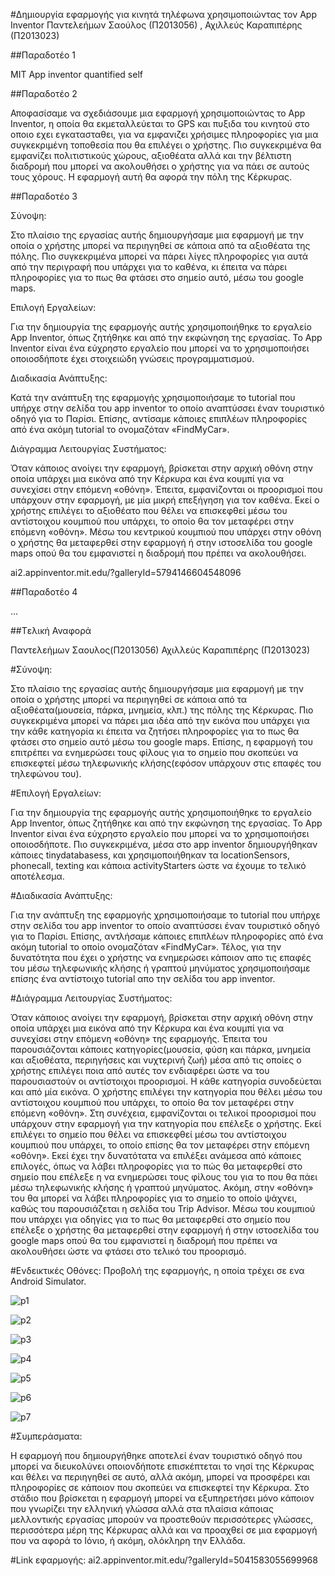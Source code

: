 ﻿#Δημιουργία εφαρμογής για κινητά τηλέφωνα χρησιμοποιώντας τον App Inventor
Παντελεήμων Σαούλος (Π2013056) , Αχιλλεύς Καραπιπέρης (Π2013023)

##Παραδοτέο 1

 MIT App inventor quantified self

##Παραδοτέο 2

Αποφασίσαμε να σχεδιάσουμε μια εφαρμογή χρησιμοποιώντας το App Inventor, η οποία θα εκμεταλλεύεται το GPS και πυξιδα του κινητού στο οποιο εχει εγκατασταθει, για να εμφανιζει χρήσιμες πληροφορίες για μια συγκεκριμένη τοποθεσία που θα επιλέγει ο χρήστης. Πιο συγκεκριμένα θα εμφανίζει πολιτιστικούς χώρους, αξιοθέατα αλλά και την βέλτιστη διαδρομή που μπορεί να ακολουθήσει ο χρήστης για να πάει σε αυτούς τους χόρους. Η εφαρμογή αυτή θα αφορά την πόλη της Κέρκυρας.

##Παραδοτέο 3

Σύνοψη:

Στο πλαίσιο της εργασίας αυτής δημιουργήσαμε μια εφαρμογή με την οποία ο χρήστης μπορεί να περιηγηθεί σε κάποια από τα αξιοθέατα της πόλης. Πιο συγκεκριμένα μπορεί να πάρει λίγες πληροφορίες για αυτά από την περιγραφή που υπάρχει για το καθένα, κι έπειτα να πάρει πληροφορίες για το πως θα φτάσει στο σημείο αυτό, μέσω του google maps.

Επιλογή Εργαλείων:

Για την δημιουργία της εφαρμογής αυτής χρησιμοποιήθηκε το εργαλείο App Inventor, όπως ζητήθηκε και από την εκφώνηση της εργασίας. Το App Inventor είναι ένα εύχρηστο εργαλείο που μπορεί να το χρησιμοποιήσει οποιοσδήποτε έχει στοιχειώδη γνώσεις προγραμματισμού.

Διαδικασία Ανάπτυξης:

Κατά την ανάπτυξη της εφαρμογής χρησιμοποιήσαμε το tutorial που υπήρχε στην σελίδα του app inventor το οποίο αναπτύσσει έναν τουριστικό οδηγό για το Παρίσι. Επίσης, αντίσαμε κάποιες επιπλέων πληροφορίες από ένα ακόμη tutorial το ονομαζόταν «FindMyCar». 

Διάγραμμα Λειτουργίας Συστήματος:

Όταν κάποιος ανοίγει την εφαρμογή, βρίσκεται στην αρχική οθόνη στην οποία υπάρχει μια εικόνα από την Κέρκυρα και ένα κουμπί για να συνεχίσει στην επόμενη «οθόνη». Έπειτα, εμφανίζονται οι προορισμοί που υπάρχουν στην εφαρμογή, με μία μικρή επεξήγηση για τον καθένα. Εκεί ο χρήστης επιλέγει το αξιοθέατο που θέλει να επισκεφθεί μέσω του αντίστοιχου κουμπιού που υπάρχει, το οποίο θα τον μεταφέρει στην επόμενη  «οθόνη». Μέσω του κεντρικού κουμπιού που υπάρχει στην  οθόνη ο χρήστης θα μεταφερθεί στην εφαρμογή ή στην ιστοσελίδα του google maps οπού θα του εμφανιστεί η διαδρομή που πρέπει να ακολουθήσει.

ai2.appinventor.mit.edu/?galleryId=5794146604548096

##Παραδοτέο 4

...

##Tελική Αναφορά

Παντελεήμων Σαουλος(Π2013056)
Αχιλλεύς Καραπιπέρης (Π2013023)


#Σύνοψη:

Στο πλαίσιο της εργασίας αυτής δημιουργήσαμε μια εφαρμογή με την οποία ο χρήστης μπορεί να περιηγηθεί σε κάποια από τα αξιοθέατα(μουσεία, πάρκα, μνημεία, κλπ.) της πόλης της Κέρκυρας. Πιο συγκεκριμένα μπορεί να πάρει μια ιδέα από την εικόνα που υπάρχει για την κάθε κατηγορία κι έπειτα να ζητήσει πληροφορίες για το πως θα φτάσει στο σημείο αυτό μέσω του google maps. Επίσης, η εφαρμογή του επιτρέπει να ενημερώσει τους φίλους για το σημείο που σκοπεύει να επισκεφτεί μέσω τηλεφωνικής κλήσης(εφόσον υπάρχουν στις επαφές του τηλεφώνου του).


#Επιλογή Εργαλείων:

Για την δημιουργία της εφαρμογής αυτής χρησιμοποιήθηκε το εργαλείο App Inventor, όπως ζητήθηκε και από την εκφώνηση της εργασίας. Το App Inventor είναι ένα εύχρηστο εργαλείο που μπορεί να το χρησιμοποιήσει οποιοσδήποτε. Πιο συγκεκριμένα, μέσα στο app inventor δημιουργήθηκαν κάποιες tinydatabasess, και χρησιμοποιήθηκαν τα locationSensors, phonecall, texting και κάποια activityStarters ώστε να έχουμε το τελικό αποτέλεσμα. 


#Διαδικασία Ανάπτυξης:

Για την ανάπτυξη της εφαρμογής χρησιμοποιήσαμε το tutorial που υπήρχε στην σελίδα του app inventor το οποίο αναπτύσσει έναν τουριστικό οδηγό για το Παρίσι. Επίσης, αντλήσαμε κάποιες επιπλέων πληροφορίες από ένα ακόμη tutorial το οποίο ονομαζόταν «FindMyCar».  Τέλος, για την δυνατότητα που έχει ο χρήστης να ενημερώσει κάποιον απο τις επαφές του μέσω τηλεφωνικής κλήσης ή γραπτού μηνύματος χρησιμοποιήσαμε επίσης ένα αντίστοιχο tutorial απο την σελίδα του app inventor.


#Διάγραμμα Λειτουργίας Συστήματος:

Όταν κάποιος ανοίγει την εφαρμογή, βρίσκεται στην αρχική οθόνη στην οποία υπάρχει μια εικόνα από την Κέρκυρα και ένα κουμπί για να συνεχίσει στην επόμενη «οθόνη» της εφαρμογής. Έπειτα του παρουσιάζονται κάποιες κατηγορίες(μουσεία, φύση και πάρκα, μνημεία και αξιοθέατα, περιηγήσεις και νυχτερινή ζωή) μέσα από τις οποίες ο χρήστης επιλέγει ποια από αυτές τον ενδιαφέρει ώστε να του παρουσιαστούν οι αντίστοιχοι προορισμοί. Η κάθε κατηγορία συνοδεύεται και από μία εικόνα. Ο χρήστης επιλέγει την κατηγορία που θέλει μέσω του αντίστοιχου κουμπιού που υπάρχει, το οποίο θα τον μεταφέρει στην επόμενη  «οθόνη».  Στη συνέχεια, εμφανίζονται οι τελικοί προορισμοί που υπάρχουν στην εφαρμογή για την κατηγορία που επέλεξε ο χρήστης. Εκεί επιλέγει το σημείο που θέλει να επισκεφθεί μέσω του αντίστοιχου κουμπιού που υπάρχει, το οποίο επίσης θα τον μεταφέρει στην επόμενη  «οθόνη». Εκεί έχει την δυνατότατα να επιλέξει ανάμεσα από κάποιες επιλογές, όπως να λάβει πληροφορίες για το πώς θα μεταφερθεί στο σημείο που επέλεξε η να ενημερώσει τους φίλους του για το που θα πάει μέσω τηλεφωνικής κλήσης ή γραπτού μηνύματος. Ακόμη, στην «οθόνη» του θα μπορεί να λάβει πληροφορίες για το σημείο το οποίο ψάχνει, καθώς του παρουσιάζεται η σελίδα του Trip Advisor. Μέσω του κουμπιού που υπάρχει για οδηγίες για το πως θα μεταφερθεί στο σημείο που επέλεξε ο χρήστης θα μεταφερθεί στην εφαρμογή ή στην ιστοσελίδα του google maps οπού θα του εμφανιστεί η διαδρομή που πρέπει να ακολουθήσει ώστε να φτάσει στο τελικό του προορισμό.


#Ενδεικτικές Οθόνες:
Προβολή της εφαρμογής, η οποία τρέχει σε ενα Android Simulator.

![p1](https://cloud.githubusercontent.com/assets/17293454/15635080/dfa2914c-25dd-11e6-96f5-8d759c29b41f.png)

![p2](https://cloud.githubusercontent.com/assets/17293454/15635082/e6805102-25dd-11e6-8c49-47112ba0de90.png)

![p3](https://cloud.githubusercontent.com/assets/17293454/15635084/ee67e240-25dd-11e6-9675-a9ba5dc325ad.png)

![p4](https://cloud.githubusercontent.com/assets/17293454/15635085/f1bad65a-25dd-11e6-8542-ab186a49811a.png)

![p5](https://cloud.githubusercontent.com/assets/17293454/15635086/f53b4a12-25dd-11e6-8137-9297e0139374.png)

![p6](https://cloud.githubusercontent.com/assets/17293454/15635088/f9237a0a-25dd-11e6-99dc-1d565c756c43.png)

![p7](https://cloud.githubusercontent.com/assets/17293454/15635090/fb806056-25dd-11e6-9bdb-0e496ca29b8e.png)


#Συμπεράσματα:

Η εφαρμογή που δημιουργήθηκε αποτελεί έναν τουριστικό οδηγό που μπορεί να διευκολύνει οποιονδήποτε επισκέπτεται το νησί της Κέρκυρας και θέλει να περιηγηθεί σε αυτό, αλλά ακόμη, μπορεί να προσφέρει και πληροφορίες σε κάποιον που σκοπεύει να επισκεφτεί την Κέρκυρα. Στο στάδιο που βρίσκεται η εφαρμογή μπορεί να εξυπηρετήσει μόνο κάποιον που γνωρίζει την ελληνική γλώσσα αλλά στα πλαίσια κάποιας μελλοντικής εργασίας μπορούν να προστεθούν περισσότερες γλώσσες, περισσότερα μέρη της Κέρκυρας αλλά και να προαχθεί σε μια εφαρμογή που να αφορά το Ιόνιο, ή ακόμη, ολόκληρη την Ελλάδα. 


#Link εφαρμογής: ai2.appinventor.mit.edu/?galleryId=5041583055699968




